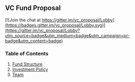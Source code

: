 ## VC Fund Proposal

[![Join the chat at https://gitter.im/vc_proposal/Lobby](https://badges.gitter.im/vc_proposal/Lobby.svg)](https://gitter.im/vc_proposal/Lobby?utm_source=badge&utm_medium=badge&utm_campaign=pr-badge&utm_content=badge)

### Table of Contents

1. [Fund Structure](./fund_structure/)
2. [Investment Policy](./investment_policy/)
3. [Team](./team/)
